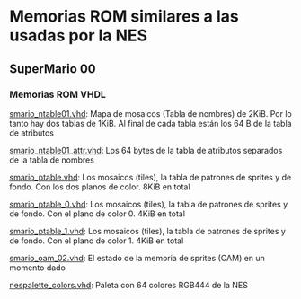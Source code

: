 # Memorias ROM similares a las usadas por la NES


## SuperMario 00

### Memorias ROM VHDL

[smario_ntable01.vhd](00/smario_ntable01.vhd): Mapa de mosaicos (Tabla de nombres) de 2KiB. Por lo tanto hay dos tablas de 1KiB. Al final de cada tabla están los 64 B de la tabla de atributos

[smario_ntable01_attr.vhd](00/smario_ntable01_attr.vhd): Los 64 bytes de la tabla de atributos separados de la tabla de nombres

[smario_ptable.vhd](00/smario_ptable.vhd): Los mosaicos (tiles), la tabla de patrones de sprites y de fondo. Con los dos planos de color. 8KiB en total

[smario_ptable_0.vhd](00/smario_ptable_0.vhd): Los mosaicos (tiles), la tabla de patrones de sprites y de fondo. Con el plano de color 0. 4KiB en total

[smario_ptable_1.vhd](00/smario_ptable_1.vhd): Los mosaicos (tiles), la tabla de patrones de sprites y de fondo. Con el plano de color 1. 4KiB en total

[smario_oam_02.vhd](00/smario_oam_02.vhd): El estado de la memoria de sprites (OAM) en un momento dado

[nespalette_colors.vhd](../nespalette_colors.vhd): Paleta con 64 colores RGB444 de la NES

